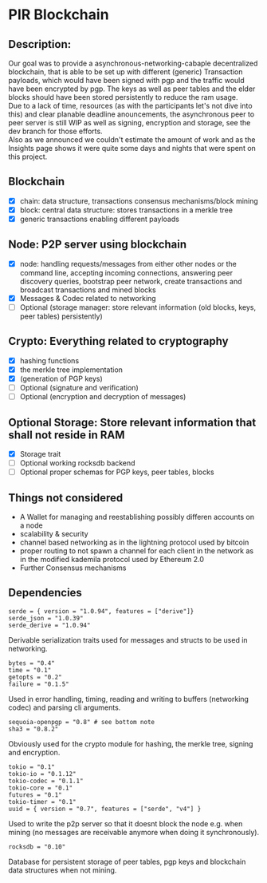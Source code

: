 # PIR Blockchain

## Description: 
Our goal was to provide a asynchronous-networking-cabaple decentralized blockchain, that is able to be set up with different (generic) Transaction payloads, which would have been signed with pgp and the traffic would have been encrypted by pgp. The keys as well as peer tables and the elder blocks should have been stored persistently to reduce the ram usage.  
Due to a lack of time, resources (as with the participants let's not dive into this) and clear planable deadline anouncements, the asynchronous peer to peer server is still WIP as well as signing, encryption and storage, see the dev branch for those efforts.  
Also as we announced we couldn't estimate the amount of work and as the Insights page shows it were quite some days and nights that were spent on this project.

## Blockchain
- [x] chain: data structure, transactions consensus mechanisms/block mining
- [x] block: central data structure: stores transactions in a merkle tree 
- [x] generic transactions enabling different payloads

## Node: P2P server using blockchain 
- [x] node: handling requests/messages from either other nodes or the 
command line, accepting incoming connections, answering peer discovery queries, 
bootstrap peer network, create transactions and broadcast transactions and mined blocks
- [x] Messages & Codec related to networking
- [ ] Optional (storage manager: store relevant information (old blocks, keys, peer 
tables) persistently)

## Crypto: Everything related to cryptography
- [x] hashing functions 
- [x] the merkle tree implementation
- [x] (generation of PGP keys)
- [ ] Optional (signature and verification)
- [ ] Optional (encryption and decryption of messages)

## Optional Storage: Store relevant information that shall not reside in RAM
- [x] Storage trait
- [ ] Optional working rocksdb backend
- [ ] Optional proper schemas for PGP keys, peer tables, blocks

## Things not considered
- A Wallet for managing and reestablishing possibly differen accounts on a node  
- scalability & security  
- channel based networking as in the lightning protocol used by bitcoin
- proper routing to not spawn a channel for each client in the network as in the modified kademila protocol used by Ethereum 2.0  
- Further Consensus mechanisms

## Dependencies
```
serde = { version = "1.0.94", features = ["derive"]}
serde_json = "1.0.39"
serde_derive = "1.0.94"
```  
Derivable serialization traits used for messages and structs to be used in networking.  
```
bytes = "0.4"
time = "0.1"
getopts = "0.2"
failure = "0.1.5"
```  
Used in error handling, timing, reading and writing to buffers (networking codec) and parsing cli arguments.  
```
sequoia-openpgp = "0.8" # see bottom note
sha3 = "0.8.2"
```
Obviously used for the crypto module for hashing, the merkle tree, signing and encryption.  

```
tokio = "0.1"
tokio-io = "0.1.12"
tokio-codec = "0.1.1"
tokio-core = "0.1"
futures = "0.1"
tokio-timer = "0.1"
uuid = { version = "0.7", features = ["serde", "v4"] }
```  
Used to write the p2p server so that it doesnt block the node e.g. when mining (no messages are receivable anymore when doing it synchronously).  

```
rocksdb = "0.10"
```
Database for persistent storage of peer tables, pgp keys and blockchain data structures when not mining.  
